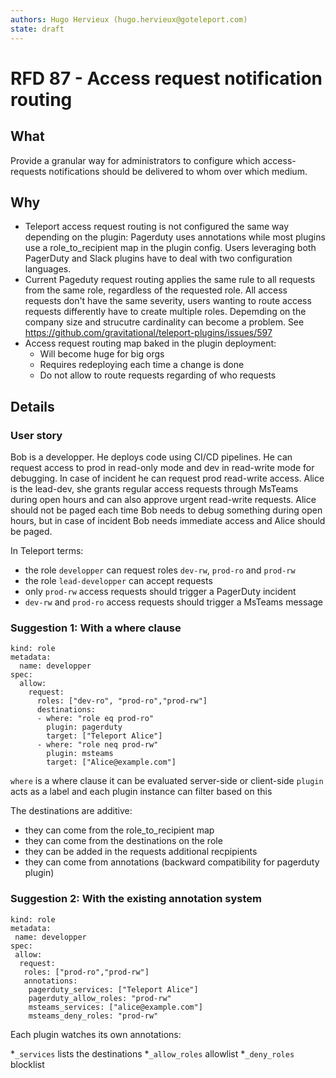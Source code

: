 ```yaml
---
authors: Hugo Hervieux (hugo.hervieux@goteleport.com)
state: draft
---
```

# RFD 87 - Access request notification routing

## What

Provide a granular way for administrators to configure which access-requests notifications should be delivered to whom over which medium.

## Why

- Teleport access request routing is not configured the same way depending on the plugin: Pagerduty uses annotations while most plugins use a role_to_recipient map in the plugin config. Users leveraging both PagerDuty and Slack plugins have to deal with two configuration languages.
- Current Pageduty request routing applies the same rule to all requests from the same role, regardless of the requested role. All access requests don't have the same severity, users wanting to route access requests differently have to create multiple roles. Depemding on the company size and strucutre cardinality can become a problem. See https://github.com/gravitational/teleport-plugins/issues/597
- Access request routing map baked in the plugin deployment:
  - Will become huge for big orgs
  - Requires redeploying each time a change is done
  - Do not allow to route requests regarding of who requests

## Details

### User story

Bob is a developper. He deploys code using CI/CD pipelines. He can request access to prod in read-only mode and dev in read-write mode for debugging. In case of incident he can request prod read-write access.
Alice is the lead-dev, she grants regular access requests through MsTeams during open hours and can also approve urgent read-write requests.
Alice should not be paged each time Bob needs to debug something during open hours, but in case of incident Bob needs immediate access and Alice should be paged.

In Teleport terms:

- the role `developper` can request roles `dev-rw`, `prod-ro` and `prod-rw`
- the role `lead-developper` can accept requests
- only `prod-rw` access requests should trigger a PagerDuty incident
- `dev-rw` and `prod-ro` access requests should trigger a MsTeams message

### Suggestion 1: With a where clause

```
kind: role
metadata:
  name: developper
spec:
  allow:
    request:
      roles: ["dev-ro", "prod-ro","prod-rw"]
      destinations:
      - where: "role eq prod-ro"
        plugin: pagerduty
        target: ["Teleport Alice"]
      - where: "role neq prod-rw"
        plugin: msteams
        target: ["Alice@example.com"]
```

`where` is a where clause it can be evaluated server-side or client-side
`plugin` acts as a label and each plugin instance can filter based on this

The destinations are additive:
- they can come from the role_to_recipient map
- they can come from the destinations on the role
- they can be added in the requests additional recpipients
- they can come from annotations (backward compatibility for pagerduty plugin)

### Suggestion 2: With the existing annotation system

```
kind: role
metadata:
 name: developper
spec:
 allow:
  request:
   roles: ["prod-ro","prod-rw"]
   annotations:
    pagerduty_services: ["Teleport Alice"]
    pagerduty_allow_roles: "prod-rw"
    msteams_services: ["alice@example.com"]
    msteams_deny_roles: "prod-rw"
```

Each plugin watches its own annotations:

*`_services` lists the destinations
*`_allow_roles`  allowlist
*`_deny_roles` blocklist
